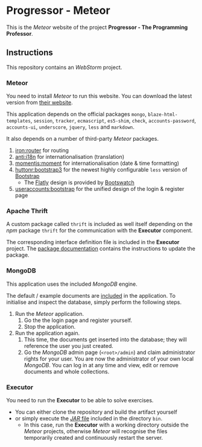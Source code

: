 # Progressor - Meteor

This is the *Meteor* website of the project **Progressor - The Programming Professor**.

## Instructions

This repository contains an *WebStorm* project.

### Meteor

You need to install *Meteor* to run this website.
You can download the latest version from [their website](https://www.meteor.com/install).

This application depends on the official packages
`mongo`, `blaze-html-templates`, `session`, `tracker`, `ecmascript`, `es5-shim`,
`check`, `accounts-password`, `accounts-ui`, `underscore`, `jquery`, `less` and `markdown`.

It also depends on a number of third-party *Meteor* packages.

1. [iron:router](https://atmospherejs.com/iron/router)
   for routing
2. [anti:i18n](https://atmospherejs.com/anti/i18n)
   for internationalisation (translation)
3. [momentjs:moment](https://atmospherejs.com/momentjs/moment)
   for internationalisation (date & time formatting)
4. [huttonr:bootstrap3](https://atmospherejs.com/huttonr/bootstrap3)
   for the newest highly configurable `less` version of [Bootstrap](http://getbootstrap.com/)
   * The [Flatly](http://bootswatch.com/flatly/) design is provided by
     [Bootswatch](http://bootswatch.com/)
5. [useraccounts:bootstrap](https://atmospherejs.com/useraccounts/bootstrap)
   for the unified design of the login & register page

### Apache Thrift

A custom package called `thrift` is included as well itself depending on the *npm* package `thrift`
for the communication with the **Executor** component.

The corresponding interface definition file is included in the **Executor** project.
The [package documentation](packages/thrift/README.md) contains the instructions to update the package.

### MongoDB

This application uses the included *MongoDB* engine.

The default / example documents are [included](server/example-data.js) in the application.
To initialise and inspect the database, simply perform the following steps.

1. Run the *Meteor* application.
   1. Go the the login page and register yourself.
   2. Stop the application.
2. Run the application again.
   1. This time, the documents get inserted into the database;
      they will reference the user you just created.
   2. Go the *MongoDB* admin page (`<root>/admin`) and claim administrator rights for your user.
      You are now the administrator of your own local *MongoDB*.
      You can log in at any time and view, edit or remove documents and whole collections.

### Executor

You need to run the **Executor** to be able to solve exercises.

* You can either clone the repository and build the artifact yourself
* or simply execute the [*JAR* file](bin/ProgressorExecutor.jar) included in the directory `bin`.
  * In this case, run the **Executor** with a working directory outside the *Meteor* projects,
    otherwise *Meteor* will recognise the files temporarily created and continuously restart the server.
